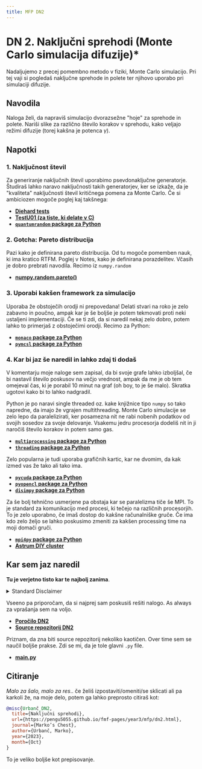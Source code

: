```yaml
---
title: MFP DN2
---
```

# DN 2. Naključni sprehodi (Monte Carlo simulacija difuzije)*

Nadaljujemo z precej pomembno metodo v fiziki, Monte Carlo simulacijo. Pri tej vaji si pogledaš naključne sprehode in polete ter njihovo uporabo pri simulaciji difuzije.  


## Navodila
Naloga želi, da napraviš simulacijo dvorazsežne "hoje" za sprehode in polete. Nariši slike za različno število korakov v sprehodu, kako veljajo režimi difuzije (torej kakšna je potenca $\gamma$).

## Napotki
### 1. Naključnost števil
Za generiranje naključnih števil uporabimo psevdonaključne generatorje. Študiraš lahko naravo naključnosti takih generatorjev, ker se izkaže, da je "kvaliteta" naključnosti števil kritičnega pomena za Monte Carlo. Če si ambiciozen mogoče poglej kaj takšnega:
* [**Diehard tests**](https://en.wikipedia.org/wiki/Diehard_tests)
* [**TestU01 (za tiste, ki delate v C)**](http://simul.iro.umontreal.ca/testu01/tu01.html)
* [**`quantumrandom` package za Python**](https://pypi.org/project/quantumrandom/)

### 2. Gotcha: Pareto distribucija
Pazi kako je definirana pareto distribucija. Od tu mogoče pomemben nauk, ki ima kratico RTFM. Poglej v Notes, kako je definirana porazdelitev. Včasih je dobro prebrati navodila. Recimo iz `numpy.random`

* [**numpy.random.pareto()**](https://numpy.org/doc/stable/reference/random/generated/numpy.random.pareto.html)

### 3. Uporabi kakšen framework za simulacijo
Uporaba že obstoječih orodji ni prepovedana! Delati stvari na roko je zelo zabavno in poučno, ampak kar je še boljše je potem tekmovati proti neki ustaljeni implementaciji. Če se ti zdi, da si naredil nekaj zelo dobro, potem lahko to primerjaš z obstoječimi orodji. Recimo za Python:

* [**`monaco` package za Python**](https://monaco.readthedocs.io/en/latest/index.html)
* [**`pymcsl` package za Python**](https://pymcsl.readthedocs.io/en/latest/index.html)

### 4. Kar bi jaz še naredil in lahko zdaj ti dodaš
V komentarju moje naloge sem zapisal, da bi svoje grafe lahko izboljšal, če bi nastavil število poskusov na večjo vrednost, ampak da me je ob tem omejeval čas, ki je porabil 10 minut na graf (oh boy, to je še malo). Skratka ugotovi kako bi to lahko nadgradil.  

Python je po naravi single threaded oz. kake knjižnice tipo `numpy` so tako napredne, da imajo že vgrajen multithreading. Monte Carlo simulacije se zelo lepo da paralelizirati, ker posamezna nit ne rabi nobenih podatkov od svojih sosedov za svoje delovanje. Vsakemu jedru procesorja dodeliš nit in ji naročiš število korakov in potem samo gas. 

* [**`multiprocessing` package za Python**](https://docs.python.org/3/library/multiprocessing.html)
* [**`threading` package za Python**](https://docs.python.org/3/library/threading.html)

Zelo popularna je tudi uporaba grafičnih kartic, kar ne dvomim, da kak izmed vas že tako ali tako ima.

* [**`pycuda` package za Python**](https://documen.tician.de/pycuda/)
* [**`pyopencl` package za Python**](https://documen.tician.de/pyopencl/)
* [**`disimpy` package za Python**](https://numba.pydata.org/https://disimpy.readthedocs.io/en/latest/)

Za še bolj tehnično usmerjene pa obstaja kar se paralelizma tiče še MPI. To je standard za komunikacijo med procesi, ki tečejo na različnih procesorjih. To je zelo uporabno, če imaš dostop do kakšne računalniške gruče. Če ima kdo zelo željo se lahko poskusimo zmeniti za kakšen processing time na moji domači gruči.
* [**`mpi4py` package za Python**](https://mpi4py.readthedocs.io/en/stable/)
* [**Astrum DIY cluster**](http://astrum.sh/)


## Kar sem jaz naredil
**Tu je verjetno tisto kar te najbolj zanima**. 

<details>
  <summary>Standard Disclaimer</summary>
  Objavljam tudi kodo. Ta je bila včasih del večjega repozitorija, ampak sem jo sedaj izvzel v svojega, da je bolj pregledna. Koda bi morala biti razmeroma pokomentirana, sploh v kasnejših nalogah. 
  
</details>

Vseeno pa priporočam, da si najprej sam poskusiš rešiti nalogo. As always za vprašanja sem na voljo.


* [**Poročilo DN2**](https://pengu5055.github.io/fmf-pdf/year3/mfp/Marko_Urbanč_02.pdf)
* [**Source repozitorij DN2**](https://github.com/pengu5055/mfp02)

Priznam, da zna biti source repozitorij nekoliko kaotičen. Over time sem se naučil boljše prakse. Zdi se mi, da je tole glavni `.py` file.

* [**main.py**](https://github.com/pengu5055/mfp02/blob/main/main.py)

## Citiranje
*Malo za šalo, malo za res*.. če želiš izpostaviti/omeniti/se sklicati ali pa karkoli že, na moje delo, potem ga lahko preprosto citiraš kot:

```bib
@misc{Urbanč_DN2, 
  title={Naključni sprehodi}, 
  url={https://pengu5055.github.io/fmf-pages/year3/mfp/dn2.html}, 
  journal={Marko’s Chest}, 
  author={Urbanč, Marko}, 
  year={2023}, 
  month={Oct}
} 
```
To je veliko boljše kot prepisovanje.
